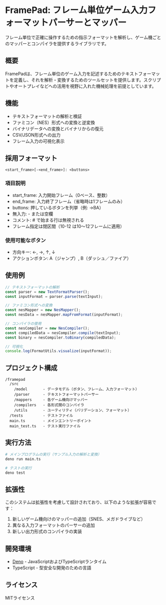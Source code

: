 # FramePad: フレーム単位ゲーム入力フォーマットパーサーとマッパー

フレーム単位で正確に操作するための指示フォーマットを解析し、ゲーム機ごとのマッパーとコンパイラを提供するライブラリです。

## 概要

FramePadは、フレーム単位のゲーム入力を記述するためのテキストフォーマットを定義し、それを解析・変換するためのツールセットを提供します。スクリプトやオートプレイなどへの活用を視野に入れた機械処理を前提としています。

## 機能

- テキストフォーマットの解析と検証
- ファミコン（NES）形式への変換と逆変換
- バイナリデータへの変換とバイナリからの復元
- CSV/JSON形式への出力
- フレーム入力の可視化表示

## 採用フォーマット

```
<start_frame>[-<end_frame>]: <buttons>
```

### 項目説明

- start_frame: 入力開始フレーム（0ベース、整数）
- end_frame: 入力終了フレーム（省略時は1フレームのみ）
- buttons: 押しているボタンを列挙（例: →BA）
- 無入力: - または空欄
- コメント: # で始まる行は無視される
- フレーム指定は閉区間（10-12 は10〜12フレームに適用）

### 使用可能なボタン

- 方向キー: ←, →, ↑, ↓
- アクションボタン: A（ジャンプ）, B（ダッシュ／ファイア）

## 使用例

```typescript
// テキストフォーマットの解析
const parser = new TextFormatParser();
const inputFormat = parser.parse(textInput);

// ファミコン形式への変換
const nesMapper = new NesMapper();
const nesData = nesMapper.mapFromFormat(inputFormat);

// コンパイラの使用
const nesCompiler = new NesCompiler();
const compiledData = nesCompiler.compile(textInput);
const binary = nesCompiler.toBinary(compiledData);

// 可視化
console.log(FormatUtils.visualize(inputFormat));
```

## プロジェクト構成

```
/framepad
  /src
    /model       - データモデル（ボタン、フレーム、入力フォーマット）
    /parser      - テキストフォーマットパーサー
    /mappers     - 各ゲーム機向けマッパー
    /compilers   - 各形式間のコンパイラ
    /utils       - ユーティリティ（バリデーション、フォーマット）
  /tests         - テストファイル
  main.ts        - メインエントリーポイント
  main_test.ts   - テスト実行ファイル
```

## 実行方法

```bash
# メインプログラムの実行（サンプル入力の解析と変換）
deno run main.ts

# テストの実行
deno test
```

## 拡張性

このシステムは拡張性を考慮して設計されており、以下のような拡張が容易です：

1. 新しいゲーム機向けのマッパーの追加（SNES、メガドライブなど）
2. 異なる入力フォーマットのパーサーの追加
3. 新しい出力形式のコンパイラの実装

## 開発環境

- [Deno](https://deno.land/) - JavaScriptおよびTypeScriptランタイム
- TypeScript - 型安全な開発のための言語

## ライセンス

MITライセンス
